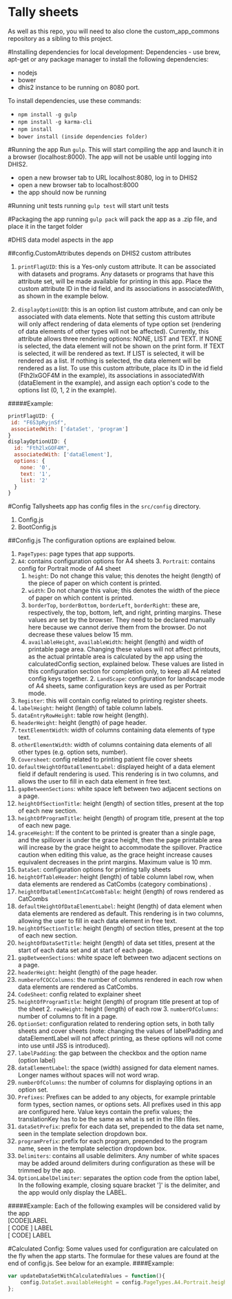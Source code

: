 # Tally sheets

As well as this repo, you will need to also clone the custom_app_commons repository as a sibling to this project.

#Installing dependencies for local development:
Dependencies - use brew, apt-get or any package manager to install the following dependencies:
- nodejs
- bower
- dhis2 instance to be running on 8080 port.


To install dependencies, use these commands:
- `npm install -g gulp`
- `npm install -g karma-cli`
- `npm install`
- `bower install (inside dependencies folder)`

#Running the app
Run `gulp`. This will start compiling the app and launch it in a browser (localhost:8000). The app will not be usable until logging into DHIS2.
- open a new browser tab to URL localhost:8080, log in to DHIS2
- open a new browser tab to localhost:8000
- the app should now be running

#Running unit tests
running `gulp test` will start unit tests

#Packaging the app
running `gulp pack` will pack the app as a .zip file, and place it in the target folder

#DHIS data model aspects in the app

##config.CustomAttributes depends on DHIS2 custom attributes  

1. `printFlagUID`: this is a Yes-only custom attribute. It can be associated with datasets and programs. Any datasets or programs that have this attribute set, will be made available for printing in this app. Place the custom attribute ID in the id field, and its associations in associatedWith, as shown in the example below.  

2. `displayOptionUID`: this is an option list custom attribute, and can only be associated with data elements. Note that setting this custom attribute will only affect rendering of data elements of type option set (rendering of data elements of other types will not be affected).  Currently, this attribute allows three rendering options: NONE, LIST and TEXT. If NONE is selected, the data element will not be shown on the print form. If TEXT is selected, it will be rendered as text. If LIST is selected, it will be rendered as a list. If nothing is selected, the data element will be rendered as a list.  To use this custom attribute, place its ID in the id field (Fth2lxGOF4M in the example), its associations in associatedWith (dataElement in the example), and assign each option's code to the options list (0, 1, 2 in the example).  

#####Example:
```javascript
printFlagUID: {
 id: "F6S3pRyjnSf",
 associatedWith: ['dataSet', 'program']
}
displayOptionUID: {
  id: "Fth2lxGOF4M",
  associatedWith: ['dataElement'],
  options: {
    none: '0',
    text: '1',
    list: '2'
  }
}
```


#Config
Tallysheets app has config files in the `src/config` directory.

1. Config.js
2. BootConfig.js  

##Config.js
The configuration options are explained below.

1. `PageTypes`: page types that app supports.
  2. `A4`: contains configuration options for A4 sheets
    3. `Portrait`: contains config for Portrait mode of A4 sheet
      1. `height`: Do not change this value; this denotes the height (length) of the piece of paper on which content is printed.
      2. `width`: Do not change this value; this denotes the width of the piece of paper on which content is printed.
      3. `borderTop`, `borderBottom`, `borderLeft`, `borderRight`: these are, respectively, the top, bottom, left, and right, printing margins. These values are set by the browser. They need to be declared manually here because we cannot derive them from the browser. Do not decrease these values below 15 mm. 
      4. `availableHeight`, `availableWidth`: height (length) and width of printable page area. Changing these values will not affect printouts, as the actual printable area is calculated by the app using the calculatedConfig section, explained below. These values are listed in this configuration section for completion only, to keep all A4 related config keys together. 
    2. `LandScape`: configuration for landscape mode of A4 sheets, same configuration keys are used as per Portrait mode.
2. `Register`: this will contain config related to printing register sheets.
  1. `labelHeight`: height (length) of table column labels.
  2. `dataEntryRowHeight`: table row height (length).
  3. `headerHeight`: height (length) of page header.
  4. `textElementWidth`: width of columns containing data elements of type text.
  5. `otherElementWidth`: width of columns containing data elements of all other types (e.g. option sets, number).
3. `Coversheet`: config related to printing patient file cover sheets
  1. `defaultHeightOfDataElementLabel`: displayed height of a data element field if default rendering is used. This rendering is in two columns, and allows the user to fill in each data element in free text.
  2. `gapBetweenSections`: white space left between two adjacent sections on a page.
  3. `heightOfSectionTitle`: height (length) of section titles, present at the top of each new section. 
  4. `heightOfProgramTitle`: height (length) of program title, present at the top of each new page.
  5. `graceHeight`: If the content to be printed is greater than a single page, and the spillover is under the grace height, then the page printable area will increase by the grace height to accommodate the spillover. Practice caution when editing this value, as the grace height increase causes equivalent decreases in the print margins. Maximum value is 10 mm. 
4. `DataSet`: configuration options for printing tally sheets
  1. `heightOfTableHeader`: height (length) of table column label row, when data elements are rendered as CatCombs (category combinations) .
  2. `heightOfDataElementInCatCombTable`: height (length) of rows rendered as CatCombs
  3. `defaultHeightOfDataElementLabel`: height (length) of data element when data elements are rendered as default. This rendering is in two columns, allowing the user to fill in each data element in free text.
  4. `heightOfSectionTitle`: height (length) of section titles, present at the top of each new section. 
  5. `heightOfDataSetTitle`: height (length)  of data set titles, present at the start of each data set and at start of each page.
  6. `gapBetweenSections`: white space left between two adjacent sections on a page.
  7. `headerHeight`: height (length) of the page header.
  8. `numberofCOCColumns`: the number of columns rendered in each row when data elements are rendered as CatCombs. 
5. `CodeSheet`: config related to explainer sheet
  1. `heightOfProgramTitle`: height (length) of program title present at top of the sheet
	2. `rowHeight`: height (length) of each row
	3. `numberOfColumns`: number of columns to fit in a page.
6. `OptionSet`: configuration related to rendering option sets, in both tally sheets and cover sheets (note: changing the values of labelPadding and dataElementLabel will not affect printing, as these options will not come into use until JSS is introduced).
  1. `labelPadding`: the gap between the checkbox and the option name (option label)
  2. `dataElementLabel`: the space (width) assigned for data element names. Longer names without spaces will not word wrap.
  3. `numberOfColumns`: the number of columns for displaying options in an option set.
7. `Prefixes`: Prefixes can be added to any objects, for example printable form types, section names, or options sets. All prefixes used in this app are configured here. Value keys contain the prefix values; the translationKey has to be the same as what is set in the i18n files.
  1. `dataSetPrefix`: prefix for each data set, prepended to the data set name, seen in the template selection dropdown box.
  2. `programPrefix`: prefix for each program, prepended to the program name, seen in the template selection dropdown box.
8. `Delimiters`: contains all usable delimiters. Any number of white spaces may be added around delimiters during configuration as these will be trimmed by the app.
  1. `OptionLabelDelimiter`: separates the option code from the option label, In the following example, closing square bracket ']' is the delimiter, and the app would only display the LABEL.  
  
#####Example:
Each of the following examples will be considered valid by the app  
[CODE]LABEL  
[  CODE  ]               LABEL  
[  CODE] LABEL    

#Calculated Config:
Some values used for configuration are calculated on the fly when the app starts. The formulae for these values are found at the end of config.js. See below for an example.
####Example:
```javascript
var updateDataSetWithCalculatedValues = function(){
	config.DataSet.availableHeight = config.PageTypes.A4.Portrait.heightAfterRemovingDefaultBorders - config.DataSet.headerHeight;
};
```
